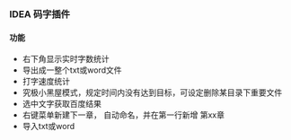 ### IDEA 码字插件

#### 功能

- 右下角显示实时字数统计
- 导出成一整个txt或word文件
- 打字速度统计
- 究极小黑屋模式，规定时间内没有达到目标，可设定删除某目录下重要文件
- 选中文字获取百度结果
- 右键菜单新建下一章， 自动命名，并在第一行新增 第xx章
- 导入txt或word